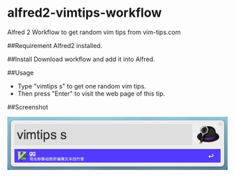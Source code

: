 alfred2-vimtips-workflow
========================

Alfred 2 Workflow to get random vim tips from vim-tips.com

##Requirement
Alfred2 installed.

##Install
Download workflow and add it into Alfred.

##Usage
* Type "vimtips s" to get one random vim tips.
* Then press "Enter" to visit the web page of this tip.

##Screenshot

![](/screenshots/alfred2.png)
